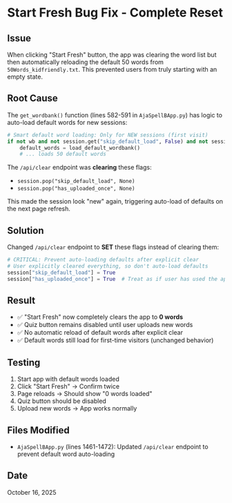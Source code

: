 # Start Fresh Bug Fix - Complete Reset

## Issue
When clicking "Start Fresh" button, the app was clearing the word list but then automatically reloading the default 50 words from `50Words_kidfriendly.txt`. This prevented users from truly starting with an empty state.

## Root Cause
The `get_wordbank()` function (lines 582-591 in `AjaSpellBApp.py`) has logic to auto-load default words for new sessions:

```python
# Smart default word loading: Only for NEW sessions (first visit)
if not wb and not session.get("skip_default_load", False) and not session.get("has_uploaded_once", False):
    default_words = load_default_wordbank()
    # ... loads 50 default words
```

The `/api/clear` endpoint was **clearing** these flags:
- `session.pop("skip_default_load", None)` 
- `session.pop("has_uploaded_once", None)`

This made the session look "new" again, triggering auto-load of defaults on the next page refresh.

## Solution
Changed `/api/clear` endpoint to **SET** these flags instead of clearing them:

```python
# CRITICAL: Prevent auto-loading defaults after explicit clear
# User explicitly cleared everything, so don't auto-load defaults
session["skip_default_load"] = True
session["has_uploaded_once"] = True  # Treat as if user has used the app before
```

## Result
- ✅ "Start Fresh" now completely clears the app to **0 words**
- ✅ Quiz button remains disabled until user uploads new words
- ✅ No automatic reload of default words after explicit clear
- ✅ Default words still load for first-time visitors (unchanged behavior)

## Testing
1. Start app with default words loaded
2. Click "Start Fresh" → Confirm twice
3. Page reloads → Should show "0 words loaded"
4. Quiz button should be disabled
5. Upload new words → App works normally

## Files Modified
- `AjaSpellBApp.py` (lines 1461-1472): Updated `/api/clear` endpoint to prevent default word auto-loading

## Date
October 16, 2025
